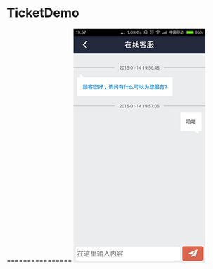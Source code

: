 # TicketDemo
================
![image](https://github.com/SunshineXin/TicketDemo/blob/master/screenShots/device-2015-01-14-195720.png)
